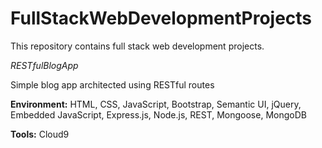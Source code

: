 # FullStackWebDevelopmentProjects
This repository contains full stack web development projects.

*RESTfulBlogApp*

Simple blog app architected using RESTful routes

**Environment:** HTML, CSS, JavaScript, Bootstrap, Semantic UI, jQuery, Embedded JavaScript, Express.js, Node.js, REST, Mongoose, MongoDB

**Tools:** Cloud9
